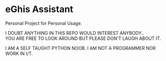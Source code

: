 # eGhis Assistant
Personal Project for Personal Usage.

I DOUBT ANYTHING IN THIS REPO WOULD INTEREST ANYBODY..  
YOU ARE FREE TO LOOK AROUND BUT PLEASE DON'T LAUGH ABOUT IT.

I AM A SELF TAUGHT PYTHON NOOB.
I AM NOT A PROGRAMMER NOR WORK IN I/T.  

